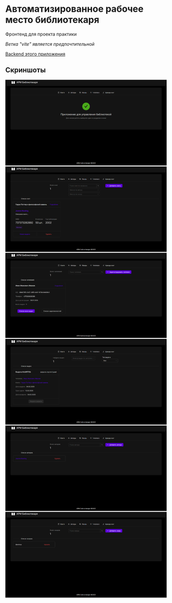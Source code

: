# Автоматизированное рабочее место библиотекаря

Фронтенд для проекта практики

_Ветка "vite" является предпочтительной_

[Backend этого приложения](https://github.com/kwknm/libraryworkstation-backend)

## Скриншоты

![home](./github-content/home.png)
![books](./github-content/books.png)
![readers](./github-content/readers.png)
![borrowings](./github-content/borrowings.png)
![authors](./github-content/authors.png)
![genres](./github-content/genres.png)